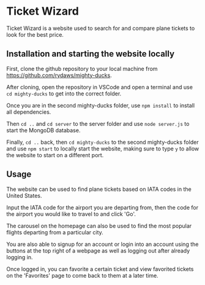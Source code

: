 # Ticket Wizard


Ticket Wizard is a website used to search for and compare plane tickets to look for the best price.


## Installation and starting the website locally


First, clone the github repository to your local machine from https://github.com/rydaws/mighty-ducks.

After cloning, open the repository in VSCode and open a terminal and use ```cd mighty-ducks``` to get into the correct folder.

Once you are in the second mighty-ducks folder, use ```npm install``` to install all dependencies.

Then ```cd ..``` and ```cd server``` to the server folder and use ```node server.js``` to start the MongoDB database.

Finally, ```cd ..``` back, then ```cd mighty-ducks``` to the second mighty-ducks folder and use ```npm start``` to locally start the website, making sure to type ```y``` to allow the website to start on a different port.


## Usage


The website can be used to find plane tickets based on IATA codes in the United States.

Input the IATA code for the airport you are departing from, then the code for the airport you would like to travel to and click 'Go'.

The carousel on the homepage can also be used to find the most popular flights departing from a particular city.

You are also able to signup for an account or login into an account using the buttons at the top right of a webpage as well as logging out after already logging in.

Once logged in, you can favorite a certain ticket and view favorited tickets on the 'Favorites' page to come back to them at a later time.

